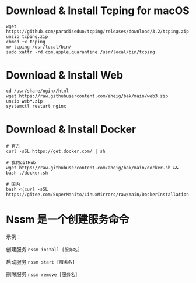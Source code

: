 # Download & Install  Tcping for macOS
```
wget https://github.com/paradiseduo/tcping/releases/download/3.2/tcping.zip
unzip tcping.zip
chmod +x tcping
mv tcping /usr/local/bin/
sudo xattr -rd com.apple.quarantine /usr/local/bin/tcping
```

# Download & Install Web
```
cd /usr/share/nginx/html
wget https://raw.githubusercontent.com/aheig/bak/main/web3.zip
unzip web*.zip
systemctl restart nginx
```

# Download & Install Docker
```
# 官方
curl -sSL https://get.docker.com/ | sh
```
```
# 我的gitHub
wget https://raw.githubusercontent.com/aheig/bak/main/docker.sh && bash ./docker.sh
```
```
# 国内
bash <(curl -sSL https://gitee.com/SuperManito/LinuxMirrors/raw/main/DockerInstallation.sh)
```
# Nssm 是一个创建服务命令

示例：

创建服务  `` nssm install [服务名]   ``

启动服务  ``nssm start [服务名]   ``

删除服务  ``nssm remove [服务名]   ``

